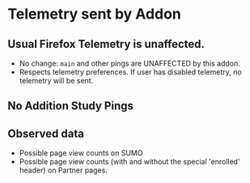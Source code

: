 # Telemetry sent by Addon



## Usual Firefox Telemetry is unaffected.

- No change: `main` and other pings are UNAFFECTED by this addon.
- Respects telemetry preferences.  If user has disabled telemetry, no telemetry will be sent.

## No Addition Study Pings


## Observed data

- Possible page view counts on SUMO
- Possible page view counts (with and without the special 'enrolled' header) on Partner pages.

